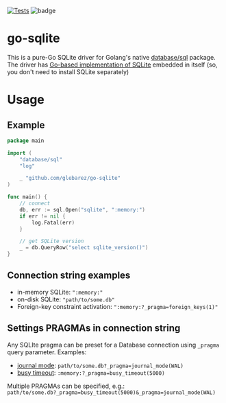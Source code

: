 [![Tests](https://github.com/glebarez/go-sqlite/actions/workflows/tests.yml/badge.svg)](https://github.com/glebarez/go-sqlite/actions/workflows/tests.yml)
![badge](https://img.shields.io/endpoint?url=https://gist.githubusercontent.com/glebarez/0fd7561eb29baf31d5362ffee1ae1702/raw/badge-sqlite-version-with-date.json)

# go-sqlite
This is a pure-Go SQLite driver for Golang's native [database/sql](https://pkg.go.dev/database/sql) package.
The driver has [Go-based implementation of SQLite](https://gitlab.com/cznic/sqlite) embedded in itself (so, you don't need to install SQLite separately)

# Usage

## Example

```go
package main

import (
	"database/sql"
	"log"

	_ "github.com/glebarez/go-sqlite"
)

func main() {
	// connect
	db, err := sql.Open("sqlite", ":memory:")
	if err != nil {
		log.Fatal(err)
	}

	// get SQLite version
	_ = db.QueryRow("select sqlite_version()")
}
```

## Connection string examples
- in-memory SQLite: ```":memory:"```
- on-disk SQLite: ```"path/to/some.db"```
- Foreign-key constraint activation: ```":memory:?_pragma=foreign_keys(1)"```

## Settings PRAGMAs in connection string
Any SQLIte pragma can be preset for a Database connection using ```_pragma``` query parameter. Examples:
- [journal mode](https://www.sqlite.org/pragma.html#pragma_journal_mode): ```path/to/some.db?_pragma=journal_mode(WAL)```
- [busy timeout](https://www.sqlite.org/pragma.html#pragma_busy_timeout): ```:memory:?_pragma=busy_timeout(5000)```

Multiple PRAGMAs can be specified, e.g.:<br>
```path/to/some.db?_pragma=busy_timeout(5000)&_pragma=journal_mode(WAL)```
